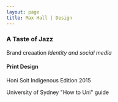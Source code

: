 ```yaml
---
layout: page
title: Max Hall | Design
---
```

### A Taste of Jazz
Brand creaation
*Identity and social media*

#### Print Design

Honi Soit Indigenous Edition 2015

University of Sydney "How to Uni" guide
